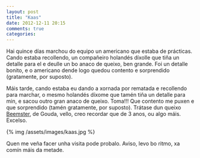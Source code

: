 ```yaml
---
layout: post
title: "Kaas"
date: 2012-12-11 20:15
comments: true
categories: 
---
```


Hai quince días marchou do equipo un americano que estaba de prácticas. Cando estaba recollendo, un compañeiro holandés díxolle que tiña un detalle para el e deulle un bo anaco de queixo, ben grande. Foi un detalle bonito, e o americano dende logo quedou contento e sorprendido (gratamente, por suposto).

Máis tarde, cando estaba eu dando a xornada por rematada e recollendo para marchar, o mesmo holandés díxome que tamén tiña un detalle para min, e sacou outro gran anaco de queixo. Toma!!! Que contento me puxen e que sorprendido (tamén gratamente, por suposto). Trátase dun queixo [Beemster](http://www.beemster.us/), de Gouda, vello, creo recordar que de 3 anos, ou algo máis. Excelso.

{% img /assets/images/kaas.jpg %}

Quen me veña facer unha visita pode probalo. Aviso, levo bo ritmo, xa comín máis da metade.
